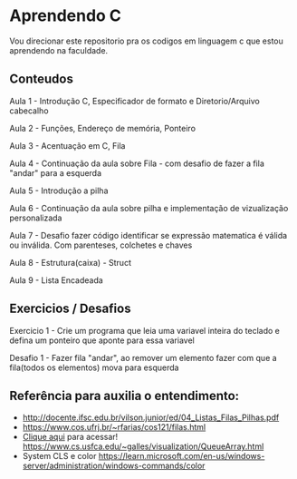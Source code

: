 # Aprendendo C
Vou direcionar este repositorio pra os codigos em linguagem c que estou aprendendo na faculdade.

## Conteudos

Aula 1 - Introdução C, Especificador de formato e Diretorio/Arquivo cabecalho


Aula 2 - Funções, Endereço de memória, Ponteiro


Aula 3 - Acentuação em C, Fila


Aula 4 - Continuação da aula sobre Fila - com desafio de fazer a fila "andar" para a esquerda


Aula 5 - Introdução a pilha


Aula 6 - Continuação da aula sobre pilha e implementação de vizualização personalizada


Aula 7 - Desafio fazer código identificar se expressão matematica é válida ou inválida. Com parenteses, colchetes e chaves


Aula 8 - Estrutura(caixa) - Struct


Aula 9 - Lista Encadeada


## Exercicios / Desafios

Exercicio 1 - Crie um programa que leia uma variavel inteira do teclado e defina um ponteiro que aponte para essa variavel

Desafio 1 - Fazer fila "andar", ao remover um elemento fazer com que a fila(todos os elementos) mova para esquerda


## Referência para auxilia o entendimento:

  - http://docente.ifsc.edu.br/vilson.junior/ed/04_Listas_Filas_Pilhas.pdf
  - https://www.cos.ufrj.br/~rfarias/cos121/filas.html
  - [Clique aqui](https://www.cs.usfca.edu/~galles/visualization/Algorithms.html) para acessar! https://www.cs.usfca.edu/~galles/visualization/QueueArray.html
  - System CLS e color https://learn.microsoft.com/en-us/windows-server/administration/windows-commands/color
